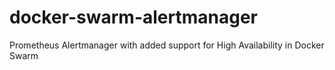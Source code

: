 # docker-swarm-alertmanager
Prometheus Alertmanager with added support for High Availability in Docker Swarm
